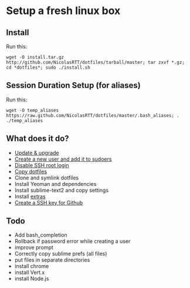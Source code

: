 # Setup a fresh linux box

## Install
Run this:

    wget -O install.tar.gz http://github.com/NicolasRTT/dotfiles/tarball/master; tar zxvf *.gz; cd *dotfiles*; sudo ./install.sh

## Session Duration Setup (for aliases)
Run this:

    wget -O temp_aliases https://raw.github.com/NicolasRTT/dotfiles/master/.bash_aliases; . ./temp_aliases

## What does it do?
- [Update & upgrade](https://github.com/NicolasRTT/dotfiles/blob/master/install.sh#L209-215)
- [Create a new user and add it to sudoers](https://github.com/NicolasRTT/dotfiles/blob/master/install.sh#L231-240)
- [Disable SSH root login](https://github.com/NicolasRTT/dotfiles/blob/master/install.sh#L243-247)
- [Copy dotfiles](https://github.com/NicolasRTT/dotfiles/blob/master/install.sh#L250-263)
- Clone and symlink dotfiles
- Install Yeoman and dependencies
- Install sublime-text2 and copy settings
- Install [extras](https://github.com/NicolasRTT/dotfiles/blob/master/extra) 
- [Create a SSH key for Github](https://github.com/NicolasRTT/dotfiles/blob/master/install.sh#L114-143)


## Todo
- Add bash_completion
- Rollback if password error while creating a user
- improve prompt
- Correctly copy sublime prefs (all files)
- put files in separate directories
- install chrome
- install Vert.x
- install Node.js
